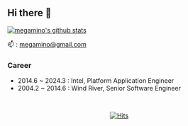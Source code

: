 ## Hi there 👋

<!--
**megamino81/megamino81** is a ✨ _special_ ✨ repository because its `README.md` (this file) appears on your GitHub profile.

Here are some ideas to get you started:

- 🔭 I’m currently working on ...
- 🌱 I’m currently learning ...
- 👯 I’m looking to collaborate on ...
- 🤔 I’m looking for help with ...
- 💬 Ask me about ...
- 📫 How to reach me: ...
- 😄 Pronouns: ...
- ⚡ Fun fact: ...
-->


[![megamino's github stats](https://github-readme-stats.vercel.app/api?username=megamino81&show_icons=true&theme=radical)](https://github.com/megamino81/github-readme-stats) <br>

<!--
[![](https://raw.githubusercontent.com/megamino81/Card/master/profile-summary-card-output/monokai/1-repos-per-language.svg)](https://github.com/megamino81) [![](https://raw.githubusercontent.com/megamino81/Card/master/profile-summary-card-output/monokai/2-most-commit-language.svg)](https://github.com/megamino81)
[![](https://raw.githubusercontent.com/megamino81/Card/master/profile-summary-card-output/monokai/3-stats.svg)](https://github.com/megamino81) [![](https://raw.githubusercontent.com/megamino81/Card/master/profile-summary-card-output/monokai/4-productive-time.svg)](https://github.com/megamino81)

[![megamino's github stats](https://github-readme-stats.vercel.app/api?username=megamino81&show_icons=true&theme=radical)](https://github.com/megamino81/github-readme-stats)
<br>

-->

📫 : megamino@gmail.com  <br>

### Career

- 2014.6 ~ 2024.3 : Intel, Platform Application Engineer
- 2004.2 ~ 2014.6 : Wind River, Senior Software Engineer

<br>
  
<div align=center>
 
[![Hits](https://hits.seeyoufarm.com/api/count/incr/badge.svg?url=https%3A%2F%2Fgithub.com%2Fgyoogle%2Fhit-counter&count_bg=%2379C83D&title_bg=%23555555&icon=&icon_color=%23E7E7E7&title=hits&edge_flat=false)](https://hits.seeyoufarm.com)

</div>
